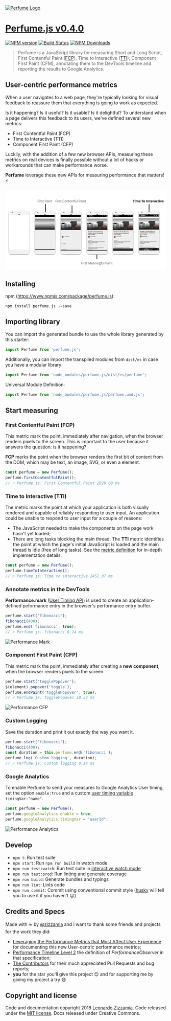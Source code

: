 [![Perfume Logo](https://github.com/Zizzamia/perfume.js/blob/master/docs/src/assets/perfume-logo-v0-4-0.png)](http://zizzamia.github.io/perfume/)

# [Perfume.js v0.4.0](http://zizzamia.github.io/perfume/)
[![NPM version](https://badge.fury.io/js/perfume.js.svg)](https://www.npmjs.org/package/perfume.js) [![Build Status](https://travis-ci.org/Zizzamia/perfume.js.svg?branch=master)](https://travis-ci.org/Zizzamia/perfume.js) [![NPM Downloads](http://img.shields.io/npm/dm/perfume.js.svg)](https://www.npmjs.org/package/perfume.js)

> Perfume is a JavaScript library for measuring Short and Long Script, First Contentful Paint ([FCP](https://developers.google.com/web/updates/2017/06/user-centric-performance-metrics#first_paint_and_first_contentful_paint)), Time to Interactive ([TTI](https://developers.google.com/web/tools/lighthouse/audits/time-to-interactive)), Component First Paint (CFM), annotating them to the DevTools timeline and reporting the results to Google Analytics.


## User-centric performance metrics

When a user navigates to a web page, they're typically looking for visual feedback to reassure them that everything is going to work as expected.

Is it happening? Is it useful? Is it usable? Is it delightful?
To understand when a page delivers this feedback to its users, we've defined several new metrics:
- First Contentful Paint (FCP)
- Time to Interactive (TTI)
- Component First Paint (CFP)

Luckily, with the addition of a few new browser APIs, measuring these metrics on real devices is finally possible without a lot of hacks or workarounds that can make performance worse.

**Perfume** leverage these new APIs for measuring performance that matters! ⚡️

![Performance Metrics load timeline](https://github.com/Zizzamia/perfume.js/blob/master/docs/src/assets/perf-metrics-load-timeline.png)


## Installing

npm (https://www.npmjs.com/package/perfume.js):

    npm install perfume.js --save


## Importing library

You can import the generated bundle to use the whole library generated by this starter:

```javascript
import Perfume from 'perfume.js';
```

Additionally, you can import the transpiled modules from `dist/es` in case you have a modular library:

```javascript
import Perfume from 'node_modules/perfume.js/dist/es/perfume';
```

Universal Module Definition:

```javascript
import Perfume from 'node_modules/perfume.js/perfume.umd.js';
```


## Start measuring

### First Contentful Paint (FCP)
This metric mark the point, immediately after navigation, when the browser renders pixels to the screen. This is important to the user because it answers the question: is it happening?

**FCP** marks the point when the browser renders the first bit of content from the DOM, which may be text, an image, SVG, or even a <canvas> element.

```javascript
const perfume = new Perfume();
perfume.firstContentfulPaint(); 
// ⚡️ Perfume.js: First Contentful Paint 2029.00 ms
```


### Time to Interactive (TTI)
The metric marks the point at which your application is both visually rendered and capable of reliably responding to user input. An application could be unable to respond to user input for a couple of reasons:
- The JavaScript needed to make the components on the page work hasn't yet loaded;
- There are long tasks blocking the main thread.
The **TTI** metric identifies the point at which the page's initial JavaScript is loaded and the main thread is idle (free of long tasks). See the [metric definition](https://docs.google.com/document/d/1GGiI9-7KeY3TPqS3YT271upUVimo-XiL5mwWorDUD4c/preview#) for in-depth implementation details.

```javascript
const perfume = new Perfume();
perfume.timeToInteractive(); 
// ⚡️ Perfume.js: Time to interactive 2452.07 ms
```


### Annotate metrics in the DevTools
**Performance.mark** ([User Timing API](https://developer.mozilla.org/en-US/docs/Web/API/User_Timing_API)) is used to create an application-defined peformance entry in the browser's performance entry buffer.

```javascript
perfume.start('fibonacci');
fibonacci(400);
perfume.end('fibonacci', true); 
// ⚡️ Perfume.js: fibonacci 0.14 ms
```
![Performance Mark](https://github.com/Zizzamia/perfume.js/blob/master/docs/src/assets/performance-mark.png)


### Component First Paint (CFP)
This metric mark the point, immediately after creating a **new component**, when the browser renders pixels to the screen.

```javascript
perfume.start('togglePopover');
$(element).popover('toggle');
perfume.endPaint('togglePopover', true); 
// ⚡️ Perfume.js: togglePopover 10.54 ms
```
![Performance CFP](https://github.com/Zizzamia/perfume.js/blob/master/docs/src/assets/performance-cfp.png)


### Custom Logging
Save the duration and print it out exactly the way you want it.

```javascript
perfume.start('fibonacci');
fibonacci(400);
const duration = this.perfume.end('fibonacci');
perfume.log('Custom logging', duration); 
// ⚡️ Perfume.js: Custom logging 0.14 ms
```


### Google Analytics
To enable Perfume to send your measures to Google Analytics User timing, set the option `enable:true` and a custom [user timing variable](https://developers.google.com/analytics/devguides/collection/analyticsjs/field-reference#timingVar) `timingVar:"name"`.

```javascript
const perfume = new Perfume();
perfume.googleAnalytics.enable = true;
perfume.googleAnalytics.timingVar = "userId";
```
![Performance Analytics](https://github.com/Zizzamia/perfume.js/blob/master/docs/src/assets/performance-analytics.png)



## Develop

 - `npm t`: Run test suite
 - `npm start`: Run `npm run build` in watch mode
 - `npm run test:watch`: Run test suite in [interactive watch mode](http://facebook.github.io/jest/docs/cli.html#watch)
 - `npm run test:prod`: Run linting and generate coverage
 - `npm run build`: Generate bundles and typings
 - `npm run lint`: Lints code
 - `npm run commit`: Commit using conventional commit style ([husky](https://github.com/typicode/husky) will tell you to use it if you haven't :wink:)



## Credits and Specs
Made with ☕️ by [@zizzamia](https://twitter.com/zizzamia) and
I want to thank some friends and projects for the work they did:

- [Leveraging the Performance Metrics that Most Affect User Experience](https://developers.google.com/web/updates/2017/06/user-centric-performance-metrics) for documenting this new User-centric performance metrics;
- [Performance Timeline Level 2](https://w3c.github.io/performance-timeline/) the definition of *PerformanceObserver* in that specification;
- [The Contributors](https://github.com/Zizzamia/perfume.js/graphs/contributors) for their much appreciated Pull Requests and bug reports;
- **you** for the star you'll give this project 😉 and for supporting me by giving my project a try 😄



## Copyright and license
Code and documentation copyright 2018 [Leonardo Zizzamia](https://twitter.com/Zizzamia). Code released under the [MIT license](LICENSE). Docs released under Creative Commons.
